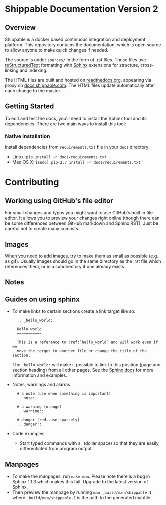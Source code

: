 Shippable Documentation Version 2
=======================

Overview
--------
Shippable is a docker based continuous integration and deployment platform. This repository contains the documentation, which is open source to allow anyone to make quick changes if needed.

The source is under ``sources/`` in the
form of .rst files. These files use
[reStructuredText](http://docutils.sourceforge.net/rst.html)
formatting with [Sphinx](http://sphinx-doc.org/) extensions for
structure, cross-linking and indexing.

The HTML files are built and hosted on
[readthedocs.org](https://readthedocs.org/projects/shippable/), appearing
via proxy on [docs.shippable.com](http://docs.shippable.com/en/latest). The HTML files update
automatically after each change to the master.


Getting Started
---------------

To edit and test the docs, you'll need to install the Sphinx tool and
its dependencies. There are two main ways to install this tool:

### Native Installation

Install dependencies from `requirements.txt` file in your `docs`
directory:

* Linux: `pip install -r docs/requirements.txt`
* Mac OS X: `[sudo] pip-2.7 install -r docs/requirements.txt`

# Contributing

Working using GitHub's file editor
----------------------------------

For small changes and typos you might want to use
GitHub's built in file editor. It allows you to preview your changes
right online (though there can be some differences between GitHub
markdown and Sphinx RST). Just be careful not to create many commits.

Images
------

When you need to add images, try to make them as small as possible
(e.g. as gif). Usually images should go in the same directory as the
.rst file which references them, or in a subdirectory if one already
exists.

Notes
-----

Guides on using sphinx
----------------------
* To make links to certain sections create a link target like so:

  ```
    .. _hello_world:

    Hello world
    ===========

    This is a reference to :ref:`hello_world` and will work even if we
    move the target to another file or change the title of the section. 
  ```

  The ``_hello_world:`` will make it possible to link to this position
  (page and section heading) from all other pages. See the [Sphinx
  docs](http://sphinx-doc.org/markup/inline.html#role-ref) for more
  information and examples.

* Notes, warnings and alarms

  ```
    # a note (use when something is important)
    .. note::

    # a warning (orange)
    .. warning::

    # danger (red, use sparsely)
    .. danger::

* Code examples

  * Start typed commands with ``$ `` (dollar space) so that they 
    are easily differentiated from program output.

Manpages
--------

* To make the manpages, run ``make man``. Please note there is a bug
  in Sphinx 1.1.3 which makes this fail.  Upgrade to the latest version
  of Sphinx.
* Then preview the manpage by running ``man _build/man/shippable.1``,
  where ``_build/man/shippable.1`` is the path to the generated manfile
